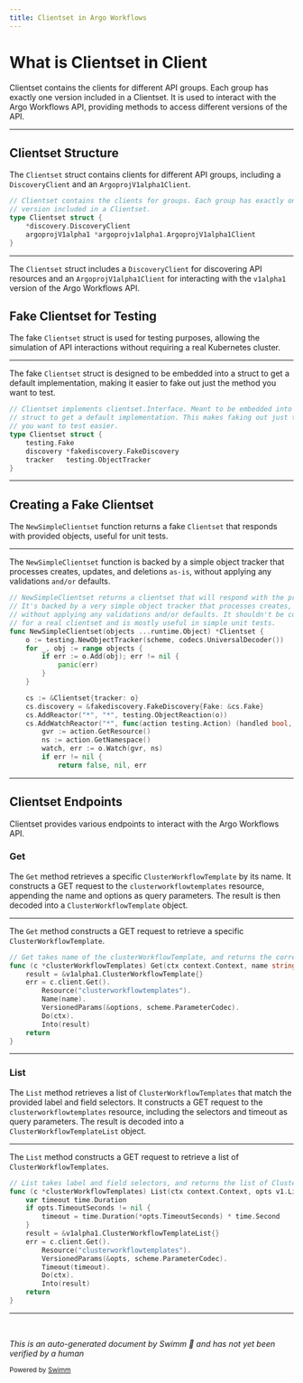 ```yaml
---
title: Clientset in Argo Workflows
---
```

# What is Clientset in Client

Clientset contains the clients for different API groups. Each group has exactly one version included in a Clientset. It is used to interact with the Argo Workflows API, providing methods to access different versions of the API.

<SwmSnippet path="/pkg/client/clientset/versioned/clientset.go" line="19">

---

## Clientset Structure

The <SwmToken path="pkg/client/clientset/versioned/clientset.go" pos="19:2:2" line-data="// Clientset contains the clients for groups. Each group has exactly one">`Clientset`</SwmToken> struct contains clients for different API groups, including a <SwmToken path="pkg/client/clientset/versioned/clientset.go" pos="22:4:4" line-data="	*discovery.DiscoveryClient">`DiscoveryClient`</SwmToken> and an <SwmToken path="pkg/client/clientset/versioned/clientset.go" pos="23:6:6" line-data="	argoprojV1alpha1 *argoprojv1alpha1.ArgoprojV1alpha1Client">`ArgoprojV1alpha1Client`</SwmToken>.

```go
// Clientset contains the clients for groups. Each group has exactly one
// version included in a Clientset.
type Clientset struct {
	*discovery.DiscoveryClient
	argoprojV1alpha1 *argoprojv1alpha1.ArgoprojV1alpha1Client
}
```

---

</SwmSnippet>

The <SwmToken path="pkg/client/clientset/versioned/clientset.go" pos="19:2:2" line-data="// Clientset contains the clients for groups. Each group has exactly one">`Clientset`</SwmToken> struct includes a <SwmToken path="pkg/client/clientset/versioned/clientset.go" pos="22:4:4" line-data="	*discovery.DiscoveryClient">`DiscoveryClient`</SwmToken> for discovering API resources and an <SwmToken path="pkg/client/clientset/versioned/clientset.go" pos="23:6:6" line-data="	argoprojV1alpha1 *argoprojv1alpha1.ArgoprojV1alpha1Client">`ArgoprojV1alpha1Client`</SwmToken> for interacting with the <SwmToken path="pkg/client/clientset/versioned/typed/workflow/v1alpha1/clusterworkflowtemplate.go" pos="49:34:34" line-data="func (c *clusterWorkflowTemplates) Get(ctx context.Context, name string, options v1.GetOptions) (result *v1alpha1.ClusterWorkflowTemplate, err error) {">`v1alpha1`</SwmToken> version of the Argo Workflows API.

## Fake Clientset for Testing

The fake <SwmToken path="pkg/client/clientset/versioned/clientset.go" pos="19:2:2" line-data="// Clientset contains the clients for groups. Each group has exactly one">`Clientset`</SwmToken> struct is used for testing purposes, allowing the simulation of API interactions without requiring a real Kubernetes cluster.

<SwmSnippet path="/pkg/client/clientset/versioned/fake/clientset_generated.go" line="44">

---

The fake <SwmToken path="pkg/client/clientset/versioned/fake/clientset_generated.go" pos="44:2:2" line-data="// Clientset implements clientset.Interface. Meant to be embedded into a">`Clientset`</SwmToken> struct is designed to be embedded into a struct to get a default implementation, making it easier to fake out just the method you want to test.

```go
// Clientset implements clientset.Interface. Meant to be embedded into a
// struct to get a default implementation. This makes faking out just the method
// you want to test easier.
type Clientset struct {
	testing.Fake
	discovery *fakediscovery.FakeDiscovery
	tracker   testing.ObjectTracker
}
```

---

</SwmSnippet>

## Creating a Fake Clientset

The <SwmToken path="pkg/client/clientset/versioned/fake/clientset_generated.go" pos="16:2:2" line-data="// NewSimpleClientset returns a clientset that will respond with the provided objects.">`NewSimpleClientset`</SwmToken> function returns a fake <SwmToken path="pkg/client/clientset/versioned/clientset.go" pos="19:2:2" line-data="// Clientset contains the clients for groups. Each group has exactly one">`Clientset`</SwmToken> that responds with provided objects, useful for unit tests.

<SwmSnippet path="/pkg/client/clientset/versioned/fake/clientset_generated.go" line="16">

---

The <SwmToken path="pkg/client/clientset/versioned/fake/clientset_generated.go" pos="16:2:2" line-data="// NewSimpleClientset returns a clientset that will respond with the provided objects.">`NewSimpleClientset`</SwmToken> function is backed by a simple object tracker that processes creates, updates, and deletions <SwmToken path="pkg/client/clientset/versioned/fake/clientset_generated.go" pos="17:33:35" line-data="// It&#39;s backed by a very simple object tracker that processes creates, updates and deletions as-is,">`as-is`</SwmToken>, without applying any validations <SwmToken path="pkg/client/clientset/versioned/fake/clientset_generated.go" pos="18:10:12" line-data="// without applying any validations and/or defaults. It shouldn&#39;t be considered a replacement">`and/or`</SwmToken> defaults.

```go
// NewSimpleClientset returns a clientset that will respond with the provided objects.
// It's backed by a very simple object tracker that processes creates, updates and deletions as-is,
// without applying any validations and/or defaults. It shouldn't be considered a replacement
// for a real clientset and is mostly useful in simple unit tests.
func NewSimpleClientset(objects ...runtime.Object) *Clientset {
	o := testing.NewObjectTracker(scheme, codecs.UniversalDecoder())
	for _, obj := range objects {
		if err := o.Add(obj); err != nil {
			panic(err)
		}
	}

	cs := &Clientset{tracker: o}
	cs.discovery = &fakediscovery.FakeDiscovery{Fake: &cs.Fake}
	cs.AddReactor("*", "*", testing.ObjectReaction(o))
	cs.AddWatchReactor("*", func(action testing.Action) (handled bool, ret watch.Interface, err error) {
		gvr := action.GetResource()
		ns := action.GetNamespace()
		watch, err := o.Watch(gvr, ns)
		if err != nil {
			return false, nil, err
```

---

</SwmSnippet>

## Clientset Endpoints

Clientset provides various endpoints to interact with the Argo Workflows API.

### Get

The <SwmToken path="pkg/client/clientset/versioned/typed/workflow/v1alpha1/clusterworkflowtemplate.go" pos="48:2:2" line-data="// Get takes name of the clusterWorkflowTemplate, and returns the corresponding clusterWorkflowTemplate object, and an error if there is any.">`Get`</SwmToken> method retrieves a specific <SwmToken path="pkg/client/clientset/versioned/typed/workflow/v1alpha1/clusterworkflowtemplate.go" pos="49:36:36" line-data="func (c *clusterWorkflowTemplates) Get(ctx context.Context, name string, options v1.GetOptions) (result *v1alpha1.ClusterWorkflowTemplate, err error) {">`ClusterWorkflowTemplate`</SwmToken> by its name. It constructs a GET request to the <SwmToken path="pkg/client/clientset/versioned/typed/workflow/v1alpha1/clusterworkflowtemplate.go" pos="52:4:4" line-data="		Resource(&quot;clusterworkflowtemplates&quot;).">`clusterworkflowtemplates`</SwmToken> resource, appending the name and options as query parameters. The result is then decoded into a <SwmToken path="pkg/client/clientset/versioned/typed/workflow/v1alpha1/clusterworkflowtemplate.go" pos="49:36:36" line-data="func (c *clusterWorkflowTemplates) Get(ctx context.Context, name string, options v1.GetOptions) (result *v1alpha1.ClusterWorkflowTemplate, err error) {">`ClusterWorkflowTemplate`</SwmToken> object.

<SwmSnippet path="/pkg/client/clientset/versioned/typed/workflow/v1alpha1/clusterworkflowtemplate.go" line="48">

---

The <SwmToken path="pkg/client/clientset/versioned/typed/workflow/v1alpha1/clusterworkflowtemplate.go" pos="48:2:2" line-data="// Get takes name of the clusterWorkflowTemplate, and returns the corresponding clusterWorkflowTemplate object, and an error if there is any.">`Get`</SwmToken> method constructs a GET request to retrieve a specific <SwmToken path="pkg/client/clientset/versioned/typed/workflow/v1alpha1/clusterworkflowtemplate.go" pos="49:36:36" line-data="func (c *clusterWorkflowTemplates) Get(ctx context.Context, name string, options v1.GetOptions) (result *v1alpha1.ClusterWorkflowTemplate, err error) {">`ClusterWorkflowTemplate`</SwmToken>.

```go
// Get takes name of the clusterWorkflowTemplate, and returns the corresponding clusterWorkflowTemplate object, and an error if there is any.
func (c *clusterWorkflowTemplates) Get(ctx context.Context, name string, options v1.GetOptions) (result *v1alpha1.ClusterWorkflowTemplate, err error) {
	result = &v1alpha1.ClusterWorkflowTemplate{}
	err = c.client.Get().
		Resource("clusterworkflowtemplates").
		Name(name).
		VersionedParams(&options, scheme.ParameterCodec).
		Do(ctx).
		Into(result)
	return
}
```

---

</SwmSnippet>

### List

The `List` method retrieves a list of <SwmToken path="pkg/client/clientset/versioned/typed/workflow/v1alpha1/clusterworkflowtemplate.go" pos="60:25:25" line-data="// List takes label and field selectors, and returns the list of ClusterWorkflowTemplates that match those selectors.">`ClusterWorkflowTemplates`</SwmToken> that match the provided label and field selectors. It constructs a GET request to the <SwmToken path="pkg/client/clientset/versioned/typed/workflow/v1alpha1/clusterworkflowtemplate.go" pos="52:4:4" line-data="		Resource(&quot;clusterworkflowtemplates&quot;).">`clusterworkflowtemplates`</SwmToken> resource, including the selectors and timeout as query parameters. The result is decoded into a <SwmToken path="pkg/client/clientset/versioned/typed/workflow/v1alpha1/clusterworkflowtemplate.go" pos="61:31:31" line-data="func (c *clusterWorkflowTemplates) List(ctx context.Context, opts v1.ListOptions) (result *v1alpha1.ClusterWorkflowTemplateList, err error) {">`ClusterWorkflowTemplateList`</SwmToken> object.

<SwmSnippet path="/pkg/client/clientset/versioned/typed/workflow/v1alpha1/clusterworkflowtemplate.go" line="60">

---

The `List` method constructs a GET request to retrieve a list of <SwmToken path="pkg/client/clientset/versioned/typed/workflow/v1alpha1/clusterworkflowtemplate.go" pos="60:25:25" line-data="// List takes label and field selectors, and returns the list of ClusterWorkflowTemplates that match those selectors.">`ClusterWorkflowTemplates`</SwmToken>.

```go
// List takes label and field selectors, and returns the list of ClusterWorkflowTemplates that match those selectors.
func (c *clusterWorkflowTemplates) List(ctx context.Context, opts v1.ListOptions) (result *v1alpha1.ClusterWorkflowTemplateList, err error) {
	var timeout time.Duration
	if opts.TimeoutSeconds != nil {
		timeout = time.Duration(*opts.TimeoutSeconds) * time.Second
	}
	result = &v1alpha1.ClusterWorkflowTemplateList{}
	err = c.client.Get().
		Resource("clusterworkflowtemplates").
		VersionedParams(&opts, scheme.ParameterCodec).
		Timeout(timeout).
		Do(ctx).
		Into(result)
	return
}
```

---

</SwmSnippet>

&nbsp;

*This is an auto-generated document by Swimm 🌊 and has not yet been verified by a human*

<SwmMeta version="3.0.0" repo-id="Z2l0aHViJTNBJTNBaW50dWl0LWFyZ28td29ya2Zsb3dzLWRlbW8lM0ElM0FTd2ltbS1EZW1v" repo-name="intuit-argo-workflows-demo"><sup>Powered by [Swimm](https://app.swimm.io/)</sup></SwmMeta>
